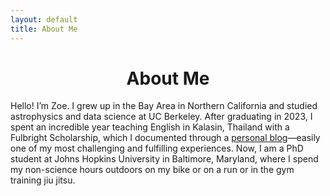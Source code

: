 ```yaml
---
layout: default
title: About Me
---
```


<div style="text-align: center;">
  <h1>About Me</h1>
</div>

<div style="text-align: left;">
Hello! I’m Zoe. I grew up in the Bay Area in Northern California and studied astrophysics and data science at UC Berkeley. After graduating in 2023, I spent an incredible year teaching English in Kalasin, Thailand with a Fulbright Scholarship, which I documented through a <a href="https://zoeko555.wixsite.com/zoeko" target="_blank">personal blog</a>—easily one of my most challenging and fulfilling experiences. Now, I am a PhD student at Johns Hopkins University in Baltimore, Maryland, where I spend my non-science hours outdoors on my bike or on a run or in the gym training jiu jitsu. 
</div>
